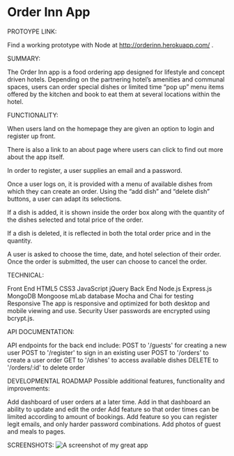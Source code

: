 # Order Inn App

PROTOYPE LINK:

Find a working prototype with Node at http://orderinn.herokuapp.com/ . 

SUMMARY:  

The Order Inn app is a food ordering app designed for lifestyle and concept driven hotels.
Depending on the partnering hotel’s amenities and communal spaces, users can order special dishes or limited time “pop up” menu items offered by the kitchen and book to eat them at several locations within the hotel. 

FUNCTIONALITY:

When users land on the homepage they are given an option to login and register up front. 

There is also a link to an about page where users can click to find out more about the app itself. 

In order to register,  a user supplies an email and a password.

Once a user logs on, it is provided with a menu of available dishes from which they can create an order. 
Using the “add dish” and “delete dish” buttons, a user can adapt its selections.

If a dish is added, it is shown inside the order box along with the quantity of the dishes selected and total price of the order. 

If a dish is deleted, it is reflected in both the total order price and in the quantity. 

A user is asked to choose the time, date, and hotel selection of their order. 
Once the order is submitted, the user can choose to cancel the order. 
  
TECHNICAL:

Front End
HTML5
CSS3
JavaScript
jQuery
Back End
Node.js
Express.js
MongoDB
Mongoose
mLab database
Mocha and Chai for testing
Responsive
The app is responsive and optimized for both desktop and mobile viewing and use.
Security
User passwords are encrypted using bcrypt.js.

API DOCUMENTATION:

API endpoints for the back end include:
POST to '/guests' for creating a new user
POST to '/register' to sign in an existing user 
POST to '/orders' to create a user order
GET to '/dishes' to access available dishes
DELETE to '/orders/:id' to delete order

DEVELOPMENTAL ROADMAP
Possible additional features, functionality and improvements:

Add dashboard of user orders at a later time.
Add in that dashboard an ability to update and edit the order
Add feature so that order times can be limited according to amount of bookings. 
Add feature so you can register legit emails,  and only harder password combinations. 
Add photos of guest and meals to pages. 

SCREENSHOTS: 
![A screenshot of my great app](homepage.png)
 





 
